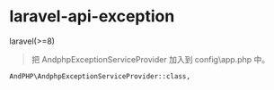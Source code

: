 # laravel-api-exception
laravel(>=8) 

> 把 AndphpExceptionServiceProvider 加入到 config\app.php 中。
```
AndPHP\AndphpExceptionServiceProvider::class,
```